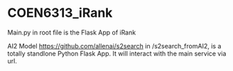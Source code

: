 # COEN6313_iRank

Main.py in root file is the Flask App of iRank

AI2 Model https://github.com/allenai/s2search in /s2search_fromAI2, is a totally standlone Python Flask App. It will interact with the main service via url.
